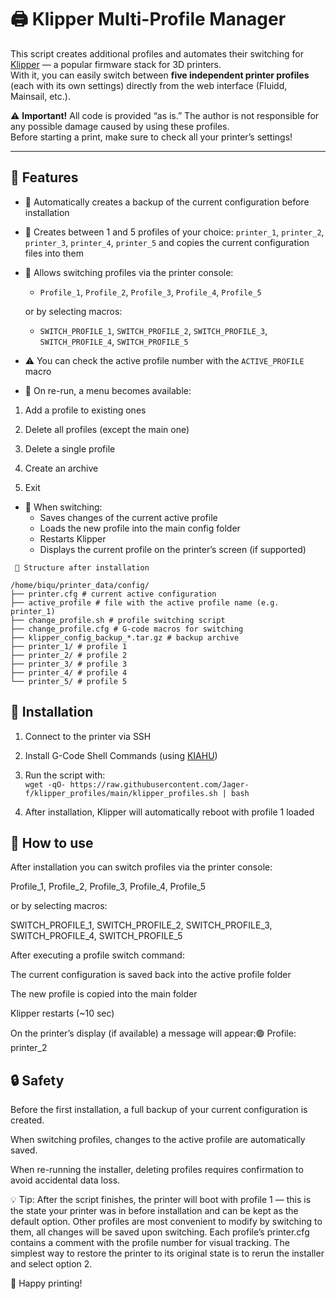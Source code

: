 # 🖨️ Klipper Multi-Profile Manager

This script creates additional profiles and automates their switching for [Klipper](https://www.klipper3d.org/) — a popular firmware stack for 3D printers.  
With it, you can easily switch between **five independent printer profiles** (each with its own settings) directly from the web interface (Fluidd, Mainsail, etc.).

⚠️ **Important!** All code is provided “as is.” The author is not responsible for any possible damage caused by using these profiles.  
Before starting a print, make sure to check all your printer’s settings!  

---

## 🔧 Features

- 💾 Automatically creates a backup of the current configuration before installation  
- 📁 Creates between 1 and 5 profiles of your choice: `printer_1`, `printer_2`, `printer_3`, `printer_4`, `printer_5` and copies the current configuration files into them  
- 🔄 Allows switching profiles via the printer console:
  - `Profile_1`, `Profile_2`, `Profile_3`, `Profile_4`, `Profile_5`
    
  or by selecting macros:
  - `SWITCH_PROFILE_1`, `SWITCH_PROFILE_2`, `SWITCH_PROFILE_3`, `SWITCH_PROFILE_4`, `SWITCH_PROFILE_5`
- ⚠️ You can check the active profile number with the `ACTIVE_PROFILE` macro  

- 🔄 On re-run, a menu becomes available:

1. Add a profile to existing ones

2. Delete all profiles (except the main one)

3. Delete a single profile

4. Create an archive

5. Exit

- 📝 When switching:
  - Saves changes of the current active profile
  - Loads the new profile into the main config folder
  - Restarts Klipper
  - Displays the current profile on the printer’s screen (if supported)  


```
 📂 Structure after installation

/home/biqu/printer_data/config/
├── printer.cfg # current active configuration
├── active_profile # file with the active profile name (e.g. printer_1)
├── change_profile.sh # profile switching script
├── change_profile.cfg # G-code macros for switching
├── klipper_config_backup_*.tar.gz # backup archive
├── printer_1/ # profile 1
├── printer_2/ # profile 2
├── printer_3/ # profile 3
├── printer_4/ # profile 4
└── printer_5/ # profile 5
```


## 🚀 Installation

1. Connect to the printer via SSH  
2. Install G-Code Shell Commands (using [KIAHU](https://github.com/dw-0/kiauh))  
3. Run the script with:  
   ```wget -qO- https://raw.githubusercontent.com/Jager-f/klipper_profiles/main/klipper_profiles.sh | bash```
   
4. After installation, Klipper will automatically reboot with profile 1 loaded

## **🔄 How to use**
After installation you can switch profiles via the printer console:

Profile_1, Profile_2, Profile_3, Profile_4, Profile_5

or by selecting macros:

SWITCH_PROFILE_1, SWITCH_PROFILE_2, SWITCH_PROFILE_3, SWITCH_PROFILE_4, SWITCH_PROFILE_5

After executing a profile switch command:

The current configuration is saved back into the active profile folder

The new profile is copied into the main folder

Klipper restarts (~10 sec)

On the printer’s display (if available) a message will appear:🟢 Profile: printer_2

## **🔒 Safety**
Before the first installation, a full backup of your current configuration is created.

When switching profiles, changes to the active profile are automatically saved.

When re-running the installer, deleting profiles requires confirmation to avoid accidental data loss.

💡 Tip: After the script finishes, the printer will boot with profile 1 — this is the state your printer was in before installation and can be kept as the default option.
Other profiles are most convenient to modify by switching to them, all changes will be saved upon switching.
Each profile’s printer.cfg contains a comment with the profile number for visual tracking.
The simplest way to restore the printer to its original state is to rerun the installer and select option 2.

🎉 Happy printing!
